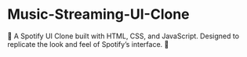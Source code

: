# Music-Streaming-UI-Clone
🎵 A Spotify UI Clone built with HTML, CSS, and JavaScript. Designed to replicate the look and feel of Spotify’s interface. 🚀
